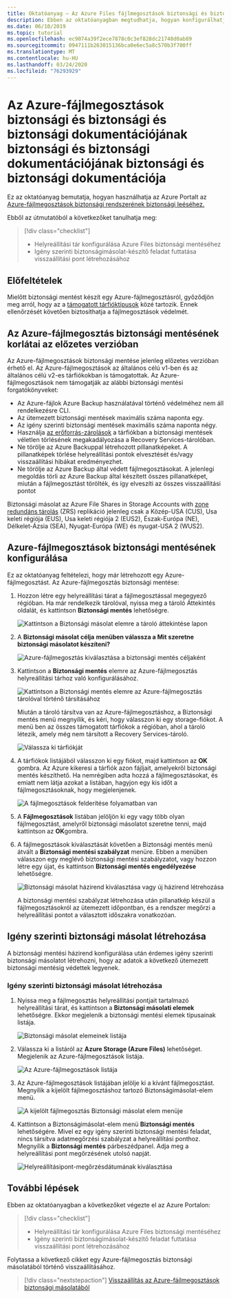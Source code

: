```yaml
---
title: Oktatóanyag – Az Azure Files fájlmegosztások biztonsági és biztonsági dokumentációjának
description: Ebben az oktatóanyagban megtudhatja, hogyan konfigurálhatja a Recovery Services-tárolót az Azure-portálhasználatával, és hogyan készüljön biztonsági másolatot az Azure-fájlmegosztásokról.
ms.date: 06/10/2019
ms.topic: tutorial
ms.openlocfilehash: ec9074a39f2ece7878c0c3ef828dc21748d0ab89
ms.sourcegitcommit: 0947111b263015136bca0e6ec5a8c570b3f700ff
ms.translationtype: MT
ms.contentlocale: hu-HU
ms.lasthandoff: 03/24/2020
ms.locfileid: "76293929"
---
```

# <a name="back-up-azure-file-shares-in-the-azure-portal"></a>Az Azure-fájlmegosztások biztonsági és biztonsági és biztonsági dokumentációjának biztonsági és biztonsági dokumentációjának biztonsági és biztonsági dokumentációja

Ez az oktatóanyag bemutatja, hogyan használhatja az Azure Portalt az [Azure-fájlmegosztások biztonsági rendszerének biztonsági leéséhez.](../storage/files/storage-files-introduction.md)

Ebből az útmutatóból a következőket tanulhatja meg:
> [!div class="checklist"]
>
> * Helyreállítási tár konfigurálása Azure Files biztonsági mentéséhez
> * Igény szerinti biztonságimásolat-készítő feladat futtatása visszaállítási pont létrehozásához

## <a name="prerequisites"></a>Előfeltételek

Mielőtt biztonsági mentést készít egy Azure-fájlmegosztásról, győződjön meg arról, hogy az a [támogatott tárfióktípusok](tutorial-backup-azure-files.md#limitations-for-azure-file-share-backup-during-preview) közé tartozik. Ennek ellenőrzését követően biztosíthatja a fájlmegosztások védelmét.

## <a name="limitations-for-azure-file-share-backup-during-preview"></a>Az Azure-fájlmegosztás biztonsági mentésének korlátai az előzetes verzióban

Az Azure-fájlmegosztások biztonsági mentése jelenleg előzetes verzióban érhető el. Az Azure-fájlmegosztások az általános célú v1-ben és az általános célú v2-es tárfiókokban is támogatottak. Az Azure-fájlmegosztások nem támogatják az alábbi biztonsági mentési forgatókönyveket:

* Az Azure-fájlok Azure Backup használatával történő védelméhez nem áll rendelkezésre CLI.
* Az ütemezett biztonsági mentések maximális száma naponta egy.
* Az igény szerinti biztonsági mentések maximális száma naponta négy.
* Használja [az erőforrás-zárolások](https://docs.microsoft.com/cli/azure/resource/lock?view=azure-cli-latest) a tárfiókban a biztonsági mentések véletlen törlésének megakadályozása a Recovery Services-tárolóban.
* Ne törölje az Azure Backuppal létrehozott pillanatképeket. A pillanatképek törlése helyreállítási pontok elvesztését és/vagy visszaállítási hibákat eredményezhet.
* Ne törölje az Azure Backup által védett fájlmegosztásokat. A jelenlegi megoldás törli az Azure Backup által készített összes pillanatképet, miután a fájlmegosztást törölték, és így elveszíti az összes visszaállítási pontot

Biztonsági másolat az Azure File Shares in Storage Accounts with [zone redundáns tárolás](../storage/common/storage-redundancy-zrs.md) (ZRS) replikáció jelenleg csak a Közép-USA (CUS), Usa keleti régiója (EUS), Usa keleti régiója 2 (EUS2), Észak-Európa (NE), Délkelet-Ázsia (SEA), Nyugat-Európa (WE) és nyugat-USA 2 (WUS2).

## <a name="configuring-backup-for-an-azure-file-share"></a>Azure-fájlmegosztások biztonsági mentésének konfigurálása

Ez az oktatóanyag feltételezi, hogy már létrehozott egy Azure-fájlmegosztást. Az Azure-fájlmegosztás biztonsági mentése:

1. Hozzon létre egy helyreállítási tárat a fájlmegosztással megegyező régióban. Ha már rendelkezik tárolóval, nyissa meg a tároló Áttekintés oldalát, és kattintson **Biztonsági mentés** lehetőségre.

    ![Kattintson a Biztonsági másolat elemre a tároló áttekintése lapon](./media/tutorial-backup-azure-files/overview-backup-page.png)

2. A **Biztonsági másolat célja** **menüben válassza a Mit szeretne biztonsági másolatot készíteni?**

    ![Azure-fájlmegosztás kiválasztása a biztonsági mentés céljaként](./media/tutorial-backup-azure-files/choose-azure-fileshare-from-backup-goal.png)

3. Kattintson a **Biztonsági mentés** elemre az Azure-fájlmegosztás helyreállítási tárhoz való konfigurálásához.

   ![Kattintson a Biztonsági mentés elemre az Azure-fájlmegosztás tárolóval történő társításához](./media/tutorial-backup-azure-files/set-backup-goal.png)

    Miután a tároló társítva van az Azure-fájlmegosztáshoz, a Biztonsági mentés menü megnyílik, és kéri, hogy válasszon ki egy storage-fiókot. A menü ben az összes támogatott tárfiókok a régióban, ahol a tároló létezik, amely még nem társított a Recovery Services-tároló.

   ![Válassza ki tárfiókját](./media/tutorial-backup-azure-files/list-of-storage-accounts.png)

4. A tárfiókok listájából válasszon ki egy fiókot, majd kattintson az **OK** gombra. Az Azure kikeresi a tárfiók azon fájljait, amelyekről biztonsági mentés készíthető. Ha nemrégiben adta hozzá a fájlmegosztásokat, és emiatt nem látja azokat a listában, hagyjon egy kis időt a fájlmegosztásoknak, hogy megjelenjenek.

   ![A fájlmegosztások felderítése folyamatban van](./media/tutorial-backup-azure-files/discover-file-shares.png)

5. A **Fájlmegosztások** listában jelöljön ki egy vagy több olyan fájlmegosztást, amelyről biztonsági másolatot szeretne tenni, majd kattintson az **OK**gombra.

6. A fájlmegosztások kiválasztását követően a Biztonsági mentés menü átvált a **Biztonsági mentési szabályzat** menüre. Ebben a menüben válasszon egy meglévő biztonsági mentési szabályzatot, vagy hozzon létre egy újat, és kattintson **Biztonsági mentés engedélyezése** lehetőségre.

   ![Biztonsági másolat házirend kiválasztása vagy új házirend létrehozása](./media/tutorial-backup-azure-files/apply-backup-policy.png)

    A biztonsági mentési szabályzat létrehozása után pillanatkép készül a fájlmegosztásokról az ütemezett időpontban, és a rendszer megőrzi a helyreállítási pontot a választott időszakra vonatkozóan.

## <a name="create-an-on-demand-backup"></a>Igény szerinti biztonsági másolat létrehozása

A biztonsági mentési házirend konfigurálása után érdemes igény szerinti biztonsági másolatot létrehozni, hogy az adatok a következő ütemezett biztonsági mentésig védettek legyenek.

### <a name="to-create-an-on-demand-backup"></a>Igény szerinti biztonsági másolat létrehozása

1. Nyissa meg a fájlmegosztás helyreállítási pontjait tartalmazó helyreállítási tárat, és kattintson a **Biztonsági másolati elemek** lehetőségre. Ekkor megjelenik a biztonsági mentési elemek típusainak listája.

   ![Biztonsági másolat elemeinek listája](./media/tutorial-backup-azure-files/list-of-backup-items.png)

2. Válassza ki a listáról az **Azure Storage (Azure Files)** lehetőséget. Megjelenik az Azure-fájlmegosztások listája.

   ![Az Azure-fájlmegosztások listája](./media/tutorial-backup-azure-files/list-of-azure-files-backup-items.png)

3. Az Azure-fájlmegosztások listájában jelölje ki a kívánt fájlmegosztást. Megnyílik a kijelölt fájlmegosztáshoz tartozó Biztonságimásolat-elem menü.

   ![A kijelölt fájlmegosztás Biztonsági másolat elem menüje](./media/tutorial-backup-azure-files/backup-item-menu.png)

4. Kattintson a Biztonságimásolat-elem menü **Biztonsági mentés** lehetőségére. Mivel ez egy igény szerinti biztonsági mentési feladat, nincs társítva adatmegőrzési szabályzat a helyreállítási ponthoz. Megnyílik a **Biztonsági mentés** párbeszédpanel. Adja meg a helyreállítási pont megőrzésének utolsó napját.

   ![Helyreállításipont-megőrzésdátumának kiválasztása](./media/tutorial-backup-azure-files/backup-now-menu.png)

## <a name="next-steps"></a>További lépések

Ebben az oktatóanyagban a következőket végezte el az Azure Portalon:

> [!div class="checklist"]
>
> * Helyreállítási tár konfigurálása Azure Files biztonsági mentéséhez
> * Igény szerinti biztonságimásolat-készítő feladat futtatása visszaállítási pont létrehozásához

Folytassa a következő cikket egy Azure-fájlmegosztás biztonsági másolatából történő visszaállításához.

> [!div class="nextstepaction"]
> [Visszaállítás az Azure-fájlmegosztások biztonsági másolatából](restore-afs.md)
